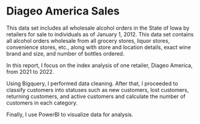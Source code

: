 # Diageo America Sales
This data set includes all wholesale alcohol orders in the State of Iowa by retailers for sale to individuals as of January 1, 2012. This data set contains all alcohol orders wholesale from all grocery stores, liquor stores, convenience stores, etc., along with store and location details, exact wine brand and size, and number of bottles ordered.

In this report, I focus on the index analysis of one retailer, Diageo America, from 2021 to 2022.

Using Bigquery, I performed data cleaning. After that, I proceeded to classify customers into statuses such as new customers, lost customers, returning customers, and active customers and calculate the number of customers in each category.

Finally, I use PowerBI to visualize data for analysis.

